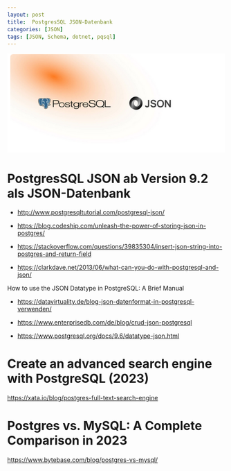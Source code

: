 ```yaml
---
layout: post
title:  PostgresSQL JSON-Datenbank 
categories: [JSON]
tags: [JSON, Schema, dotnet, pqsql]
---
```

![](../pics/20230713105441_postgres_json.png)
# PostgresSQL JSON ab Version 9.2 als JSON-Datenbank 

* <http://www.postgresqltutorial.com/postgresql-json/>

* <https://blog.codeship.com/unleash-the-power-of-storing-json-in-postgres/>

* <https://stackoverflow.com/questions/39835304/insert-json-string-into-postgres-and-return-field> 

* <https://clarkdave.net/2013/06/what-can-you-do-with-postgresql-and-json/>

How to use the JSON Datatype in PostgreSQL: A Brief Manual

* <https://datavirtuality.de/blog-json-datenformat-in-postgresql-verwenden/>

* <https://www.enterprisedb.com/de/blog/crud-json-postgresql>

* <https://www.postgresql.org/docs/9.6/datatype-json.html>

# Create an advanced search engine with PostgreSQL (2023)

<https://xata.io/blog/postgres-full-text-search-engine>


# Postgres vs. MySQL: A Complete Comparison in 2023 

<https://www.bytebase.com/blog/postgres-vs-mysql/>